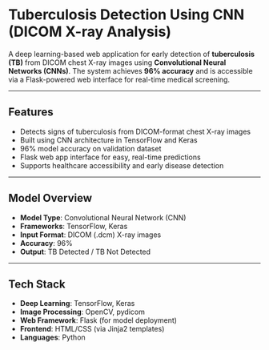 # Tuberculosis Detection Using CNN (DICOM X-ray Analysis)

A deep learning-based web application for early detection of **tuberculosis (TB)** from DICOM chest X-ray images using **Convolutional Neural Networks (CNNs)**. The system achieves **96% accuracy** and is accessible via a Flask-powered web interface for real-time medical screening.

---

##  Features

- Detects signs of tuberculosis from DICOM-format chest X-ray images
- Built using CNN architecture in TensorFlow and Keras
- 96% model accuracy on validation dataset
- Flask web app interface for easy, real-time predictions
- Supports healthcare accessibility and early disease detection

---

## Model Overview

- **Model Type**: Convolutional Neural Network (CNN)
- **Frameworks**: TensorFlow, Keras
- **Input Format**: DICOM (.dcm) X-ray images
- **Accuracy**: 96%
- **Output**: TB Detected / TB Not Detected

---

##  Tech Stack

- **Deep Learning**: TensorFlow, Keras
- **Image Processing**: OpenCV, pydicom
- **Web Framework**: Flask (for model deployment)
- **Frontend**: HTML/CSS (via Jinja2 templates)
- **Languages**: Python
